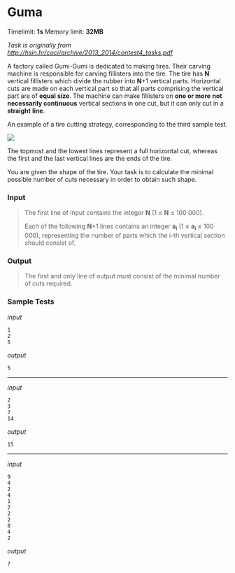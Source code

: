 # Guma

Timelimit: **1s** Memory limit: **32MB**

*Task is originally from http://hsin.hr/coci/archive/2013_2014/contest4_tasks.pdf*

A factory called Gumi-Gumi is dedicated to making tires. Their carving
machine is responsible for carving fillisters into the tire. The tire
has **N** vertical fillisters which divide the rubber into **N**+1
vertical parts. Horizontal cuts are made on each vertical part so that
all parts comprising the vertical part are of **equal size**. The
machine can make fillisters on **one or more** **not necessarily
continuous** vertical sections in one cut, but it can only cut in a
**straight** **line**.

An example of a tire cutting strategy, corresponding to the third sample
test.

![](/_static/img/tasks/guma.png)

The topmost and the lowest lines represent a full horizontal cut,
whereas the first and the last vertical lines are the ends of the tire.

You are given the shape of the tire. Your task is to calculate the
minimal possible number of cuts necessary in order to obtain such shape.

### Input
> The first line of input contains the integer **N** (1 ≤ **N** ≤ 100
> 000).
> 
> Each of the following **N**+1 lines contains an integer **a<sub>i</sub>** (1 ≤
> **a<sub>i</sub>** ≤ 100 000), representing the number of parts which the i-th
> vertical section should consist of.

### Output
> The first and only line of output must consist of the minimal number of
> cuts required.

### Sample Tests
_input_

```
1
2
5
```

_output_
```
5
```

---

_input_

```
2
3
7
14
```

_output_
```
15
```

---

_input_

```
9
4
2
4
1
2
2
2
8
4
2
```

_output_
```
7
```